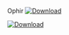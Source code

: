 



Ophir
[ ![Download](https://api.bintray.com/packages/ophirh/repo1/apackage/images/download.svg) ](https://bintray.com/ophirh/repo1/apackage/_latestVersion)

[ ![Download](https://api.bintray.com/packages/ophirh/repo1/apackage/images/download.png) ](https://bintray.com/ophirh/repo1/apackage/_latestVersion)


